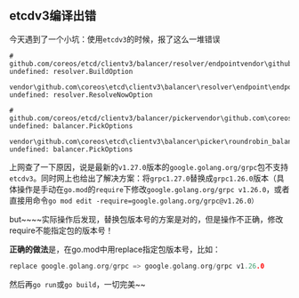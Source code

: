 ## etcdv3编译出错

今天遇到了一个小坑：使用`etcdv3`的时候，报了这么一堆错误

```
# github.com/coreos/etcd/clientv3/balancer/resolver/endpointvendor\github.com\coreos\etcd\clientv3\balancer\resolver\endpoint\endpoint.go:114:78: undefined: resolver.BuildOption

vendor\github.com\coreos\etcd\clientv3\balancer\resolver\endpoint\endpoint.go:182:31: undefined: resolver.ResolveNowOption

# github.com/coreos/etcd/clientv3/balancer/pickervendor\github.com\coreos\etcd\clientv3\balancer\picker\err.go:37:44: undefined: balancer.PickOptions

vendor\github.com\coreos\etcd\clientv3\balancer\picker\roundrobin_balanced.go:55:54: undefined: balancer.PickOptions
```

上网查了一下原因，说是最新的`v1.27.0`版本的`google.golang.org/grpc`包不支持`etcdv3`。同时网上也给出了解决方案：将`grpc1.27.0`替换成`grpc1.26.0`版本（具体操作是手动在`go.mod`的`require`下修改`google.golang.org/grpc v1.26.0`，或者直接用命令`go mod edit -require=google.golang.org/grpc@v1.26.0）`

but~~~~实际操作后发现，替换包版本号的方案是对的，但是操作不正确，修改require不能指定包的版本号！

**正确的做法**是，在go.mod中用replace指定包版本号，比如：

```go
replace google.golang.org/grpc => google.golang.org/grpc v1.26.0
```

然后再`go run`或`go build`，一切完美~~


